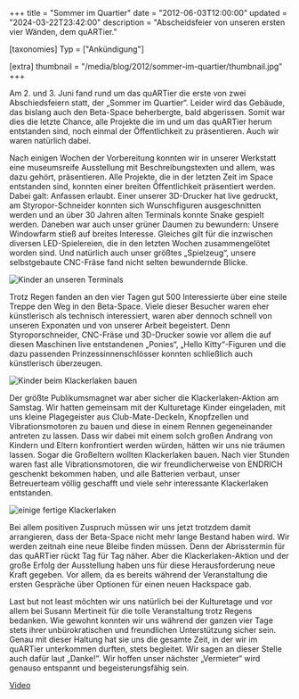 +++
title = "Sommer im Quartier"
date = "2012-06-03T12:00:00"
updated = "2024-03-22T23:42:00"
description = "Abscheidsfeier von unseren ersten vier Wänden, dem quARTier."

[taxonomies]
Typ = ["Ankündigung"]

[extra]
thumbnail = "/media/blog/2012/sommer-im-quartier/thumbnail.jpg"
+++

Am 2. und 3. Juni fand rund um das quARTier die erste von zwei Abschiedsfeiern statt, der „Sommer im Quartier“. Leider
wird das Gebäude, das bislang auch den Beta-Space beherbergte, bald abgerissen. Somit war dies die letzte Chance, alle
Projekte die im und um das quARTier herum entstanden sind, noch einmal der Öffentlichkeit zu präsentieren. Auch wir
waren natürlich dabei.

Nach einigen Wochen der Vorbereitung konnten wir in unserer Werkstatt eine museumsreife Ausstellung mit
Beschreibungstexten und allem, was dazu gehört, präsentieren. Alle Projekte, die in der letzten Zeit im Space entstanden
sind, konnten einer breiten Öffentlichkeit präsentiert werden. Dabei galt: Anfassen erlaubt. Einer unserer 3D-Drucker
hat live gedruckt, am Styropor-Schneider konnten sich Wunschfiguren ausgeschnitten werden und an über 30 Jahren alten
Terminals konnte Snake gespielt werden. Daneben war auch unser grüner Daumen zu bewundern: Unsere Windowfarm stieß auf
breites Interesse. Gleiches gilt für die inzwischen diversen LED-Spielereien, die in den letzten Wochen zusammengelötet
worden sind. Und natürlich auch unser größtes „Spielzeug“, unsere selbstgebaute CNC-Fräse fand nicht selten bewundernde
Blicke.

![Kinder an unseren Terminals](/media/blog/2012/sommer-im-quartier/img1.jpg)

Trotz Regen fanden an den vier Tagen gut 500 Interessierte über eine steile Treppe den Weg in den Beta-Space. Viele
dieser Besucher waren eher künstlerisch als technisch interessiert, waren aber dennoch schnell von unseren Exponaten und
von unserer Arbeit begeistert. Denn Styroporschneider, CNC-Fräse und 3D-Drucker sowie vor allem die auf diesen Maschinen
live entstandenen „Ponies“, „Hello Kitty“-Figuren und die dazu passenden Prinzessinnenschlösser konnten schließlich auch
künstlerisch überzeugen.

![Kinder beim Klackerlaken bauen](/media/blog/2012/sommer-im-quartier/img2.jpg)

Der größte Publikumsmagnet war aber sicher die Klackerlaken-Aktion am Samstag. Wir hatten gemeinsam mit der Kulturetage
Kinder eingeladen, mit uns kleine Plagegeister aus Club-Mate-Deckeln, Knopfzellen und Vibrationsmotoren zu bauen und
diese in einem Rennen gegeneinander antreten zu lassen. Dass wir dabei mit einem solch großen Andrang von Kindern und
Eltern konfrontiert werden würden, hätten wir uns nie träumen lassen. Sogar die Großeltern wollten Klackerlaken bauen.
Nach vier Stunden waren fast alle Vibrationsmotoren, die wir freundlicherweise von ENDRICH geschenkt bekommen haben, und
alle Batterien verbaut, unser Betreuerteam völlig geschafft und viele sehr interessante Klackerlaken entstanden.

![einige fertige Klackerlaken](/media/blog/2012/sommer-im-quartier/img3.jpg)

Bei allem positiven Zuspruch müssen wir uns jetzt trotzdem damit arrangieren, dass der Beta-Space nicht mehr lange
Bestand haben wird. Wir werden zeitnah eine neue Bleibe finden müssen. Denn der Abrisstermin für das quARTier rückt Tag
für Tag näher. Aber die Klackerlaken-Aktion und der große Erfolg der Ausstellung haben uns für diese Herausforderung
neue Kraft gegeben. Vor allem, da es bereits während der Veranstaltung die ersten Gespräche über Optionen für einen
neuen Hackspace gab.

Last but not least möchten wir uns natürlich bei der Kulturetage und vor allem bei Susann Mertineit für die tolle
Veranstaltung trotz Regens bedanken. Wie gewohnt konnten wir uns während der ganzen vier Tage stets ihrer
unbürokratischen und freundlichen Unterstützung sicher sein. Genau mit dieser Haltung hat sie uns die gesamte Zeit, in
der wir im quARTier unterkommen durften, stets begleitet. Wir sagen an dieser Stelle auch dafür laut „Danke!“. Wir
hoffen unser nächster „Vermieter“ wird genauso entspannt und begeisterungsfähig sein.

[Video](https://www.youtube.com/watch?v=CtIyikYPLdU)
